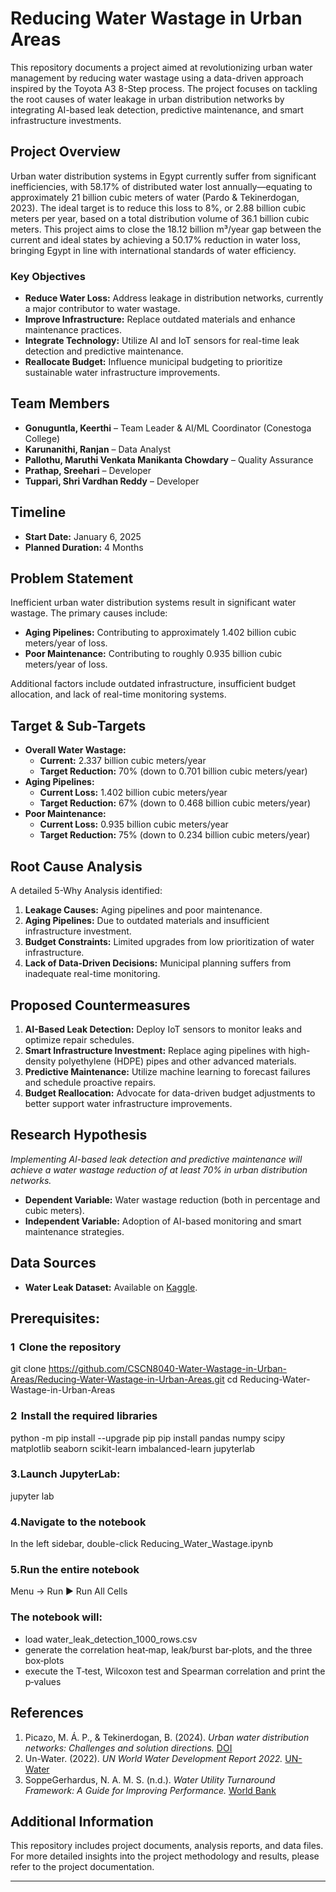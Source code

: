 
# Reducing Water Wastage in Urban Areas

This repository documents a project aimed at revolutionizing urban water management by reducing water wastage using a data-driven approach inspired by the Toyota A3 8-Step process. The project focuses on tackling the root causes of water leakage in urban distribution networks by integrating AI-based leak detection, predictive maintenance, and smart infrastructure investments.

## Project Overview

Urban water distribution systems in Egypt currently suffer from significant inefficiencies, with 58.17% of distributed water lost annually—equating to approximately 21 billion cubic meters of water (Pardo & Tekinerdogan, 2023). The ideal target is to reduce this loss to 8%, or 2.88 billion cubic meters per year, based on a total distribution volume of 36.1 billion cubic meters. This project aims to close the 18.12 billion m³/year gap between the current and ideal states by achieving a 50.17% reduction in water loss, bringing Egypt in line with international standards of water efficiency.

### Key Objectives

- **Reduce Water Loss:** Address leakage in distribution networks, currently a major contributor to water wastage.
- **Improve Infrastructure:** Replace outdated materials and enhance maintenance practices.
- **Integrate Technology:** Utilize AI and IoT sensors for real-time leak detection and predictive maintenance.
- **Reallocate Budget:** Influence municipal budgeting to prioritize sustainable water infrastructure improvements.

## Team Members

- **Gonuguntla, Keerthi** – Team Leader & AI/ML Coordinator (Conestoga College)  
- **Karunanithi, Ranjan** – Data Analyst
- **Pallothu, Maruthi Venkata Manikanta Chowdary** – Quality Assurance
- **Prathap, Sreehari** – Developer
- **Tuppari, Shri Vardhan Reddy** – Developer

## Timeline

- **Start Date:** January 6, 2025
- **Planned Duration:** 4 Months

## Problem Statement

Inefficient urban water distribution systems result in significant water wastage. The primary causes include:
- **Aging Pipelines:** Contributing to approximately 1.402 billion cubic meters/year of loss.
- **Poor Maintenance:** Contributing to roughly 0.935 billion cubic meters/year of loss.
  
Additional factors include outdated infrastructure, insufficient budget allocation, and lack of real-time monitoring systems.

## Target & Sub-Targets

- **Overall Water Wastage:**
  - **Current:** 2.337 billion cubic meters/year
  - **Target Reduction:** 70% (down to 0.701 billion cubic meters/year)
- **Aging Pipelines:**
  - **Current Loss:** 1.402 billion cubic meters/year
  - **Target Reduction:** 67% (down to 0.468 billion cubic meters/year)
- **Poor Maintenance:**
  - **Current Loss:** 0.935 billion cubic meters/year
  - **Target Reduction:** 75% (down to 0.234 billion cubic meters/year)

## Root Cause Analysis

A detailed 5-Why Analysis identified:
1. **Leakage Causes:** Aging pipelines and poor maintenance.
2. **Aging Pipelines:** Due to outdated materials and insufficient infrastructure investment.
3. **Budget Constraints:** Limited upgrades from low prioritization of water infrastructure.
4. **Lack of Data-Driven Decisions:** Municipal planning suffers from inadequate real-time monitoring.

## Proposed Countermeasures

1. **AI-Based Leak Detection:** Deploy IoT sensors to monitor leaks and optimize repair schedules.
2. **Smart Infrastructure Investment:** Replace aging pipelines with high-density polyethylene (HDPE) pipes and other advanced materials.
3. **Predictive Maintenance:** Utilize machine learning to forecast failures and schedule proactive repairs.
4. **Budget Reallocation:** Advocate for data-driven budget adjustments to better support water infrastructure improvements.

## Research Hypothesis

*Implementing AI-based leak detection and predictive maintenance will achieve a water wastage reduction of at least 70% in urban distribution networks.*

- **Dependent Variable:** Water wastage reduction (both in percentage and cubic meters).
- **Independent Variable:** Adoption of AI-based monitoring and smart maintenance strategies.

## Data Sources

- **Water Leak Dataset:** Available on [Kaggle](https://www.kaggle.com/datasets/ziya07/water-leak-dataset).

## Prerequisites:
### 1  Clone the repository
git clone https://github.com/CSCN8040-Water-Wastage-in-Urban-Areas/Reducing-Water-Wastage-in-Urban-Areas.git
cd Reducing-Water-Wastage-in-Urban-Areas

### 2  Install the required libraries
python -m pip install --upgrade pip
pip install pandas numpy scipy matplotlib seaborn scikit-learn imbalanced-learn jupyterlab

### 3.Launch JupyterLab:
jupyter lab
### 4.Navigate to the notebook
In the left sidebar, double-click Reducing_Water_Wastage.ipynb
### 5.Run the entire notebook
Menu → Run ► Run All Cells
### The notebook will:
- load water_leak_detection_1000_rows.csv
- generate the correlation heat‑map, leak/burst bar‑plots, and the three box‑plots
- execute the T‑test, Wilcoxon test and Spearman correlation and print the p‑values

## References

1. Picazo, M. Á. P., & Tekinerdogan, B. (2024). *Urban water distribution networks: Challenges and solution directions.* [DOI](https://doi.org/10.1016/b978-0-323-99330-2.00005-2)
2. Un-Water. (2022). *UN World Water Development Report 2022.* [UN-Water](https://www.unwater.org/publications/un-world-water-development-report-2022)
3. SoppeGerhardus, N. A. M. S. (n.d.). *Water Utility Turnaround Framework: A Guide for Improving Performance.* [World Bank](https://documents.worldbank.org/en/publication/documents-reports/documentdetail/515931542315166330/water-utility-turnaround-framework-a-guide-for-improving-performance)

## Additional Information

This repository includes project documents, analysis reports, and data files. For more detailed insights into the project methodology and results, please refer to the project documentation.

---